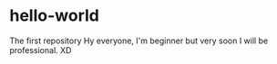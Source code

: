 # hello-world
The first repository
Hy everyone,
I'm beginner but very soon I will be professional. XD
